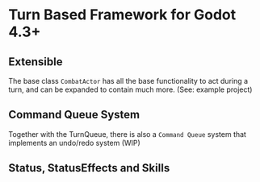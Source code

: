 # Turn Based Framework for Godot 4.3+

## Extensible
The base class ``CombatActor`` has all the base functionality to act during a turn, and can be expanded to contain much more. (See: example project)

## Command Queue System
Together with the TurnQueue, there is also a ``Command Queue`` system that implements an undo/redo system (WIP)

## Status, StatusEffects and Skills
